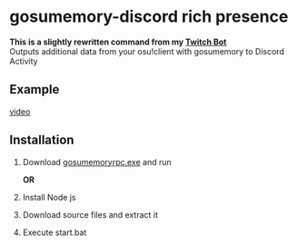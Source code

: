 # gosumemory-discord rich presence
**This is a slightly rewritten command from my [Twitch Bot](https://github.com/robloxxa/ayantwitchbot/tree/master)** \
Outputs additional data from your osu!client with gosumemory to Discord Activity
## Example
[video](https://user-images.githubusercontent.com/42871188/128455072-7b1dbbdb-5c4d-4be5-9b2f-2ceb67a85b4c.mp4)
## Installation
1. Download [gosumemoryrpc.exe](https://github.com/robloxxa/gosumemory-discordrpc/releases/latest/download/gosumemoryrpc.exe) and run

    **OR**
    

1. Install Node js
2. Download source files and extract it
3. Execute start.bat
